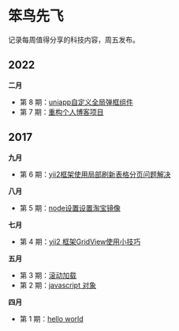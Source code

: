 # 笨鸟先飞

记录每周值得分享的科技内容，周五发布。

## 2022

**二月**

- 第 8 期：[uniapp自定义全局弹框组件](issue-8.md)
- 第 7 期：[重构个人博客项目](issue-7.md)

## 2017

**九月**

- 第 6 期：[yii2框架使用局部刷新表格分页问题解决](issue-6.md)

**八月**

- 第 5 期：[node设置设置淘宝镜像](issue-5.md)

**七月**

- 第 4 期：[yii2 框架GridView使用小技巧](issue-4.md)

**五月**

- 第 3 期：[滚动加载](issue-3.md)
- 第 2 期：[javascript 对象](issue-2.md)

**四月**

- 第 1 期：[hello world](issue-1.md)